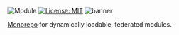 ![Module](https://img.shields.io/badge/%40platform-cell.modules-%23EA4E7E.svg)
[![License: MIT](https://img.shields.io/badge/license-MIT-blue.svg)](https://opensource.org/licenses/MIT)
![banner](https://user-images.githubusercontent.com/185555/94857413-f27b5180-048d-11eb-96ed-661b5638758a.png)

[Monorepo](https://classic.yarnpkg.com/en/docs/workspaces) for dynamically loadable, federated modules.

<p>&nbsp;<p>
<p>&nbsp;<p>
